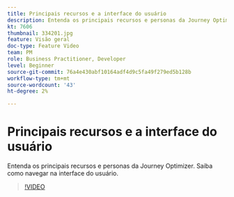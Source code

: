 ```yaml
---
title: Principais recursos e a interface do usuário
description: Entenda os principais recursos e personas da Journey Optimizer. Saiba como navegar na interface do usuário.
kt: 7606
thumbnail: 334201.jpg
feature: Visão geral
doc-type: Feature Video
team: PM
role: Business Practitioner, Developer
level: Beginner
source-git-commit: 76a4e430abf10164adf4d9c5fa49f279ed5b128b
workflow-type: tm+mt
source-wordcount: '43'
ht-degree: 2%

---
```



# Principais recursos e a interface do usuário

Entenda os principais recursos e personas da Journey Optimizer. Saiba como navegar na interface do usuário.

>[!VIDEO](https://video.tv.adobe.com/v/334201?quality=12)
